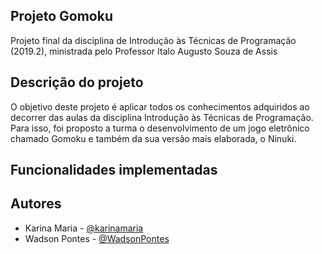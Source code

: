 ## Projeto Gomoku

Projeto final da disciplina de Introdução às Técnicas de Programação (2019.2), ministrada pelo Professor Italo Augusto Souza de Assis

## Descrição do projeto

O objetivo deste projeto é aplicar todos os conhecimentos adquiridos ao decorrer das aulas da disciplina Introdução às Técnicas de Programação. Para isso, foi proposto a turma o desenvolvimento de um jogo eletrônico chamado Gomoku e também da sua versão mais elaborada, o Ninuki. 

## Funcionalidades implementadas

## Autores

- Karina Maria - <a href="https://github.com/karinamaria" target="_blank">@karinamaria</a>
- Wadson Pontes - <a href="https://github.com/WadsonPontes" target="_blank">@WadsonPontes</a>
